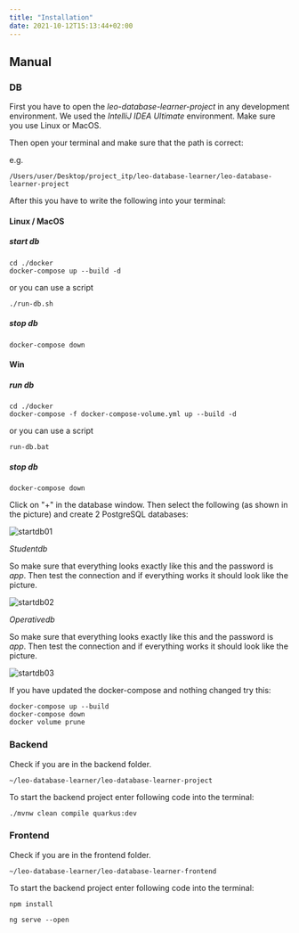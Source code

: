 ```yaml
---
title: "Installation"
date: 2021-10-12T15:13:44+02:00
---
```


## Manual

### DB

First you have to open the *leo-database-learner-project* in any development environment.
We used the *IntelliJ IDEA Ultimate* environment. Make sure you use Linux or MacOS.

Then open your terminal and make sure that the path is correct:

e.g.

```
/Users/user/Desktop/project_itp/leo-database-learner/leo-database-learner-project
```
After this you have to write the following into your terminal:


#### Linux / MacOS

##### start db
```
cd ./docker
docker-compose up --build -d
```

or you can use a script

```
./run-db.sh
```

##### stop db

```
docker-compose down
```

#### Win

##### run db
```
cd ./docker
docker-compose -f docker-compose-volume.yml up --build -d
```

or you can use a script

```
run-db.bat
```

##### stop db

```
docker-compose down
```

Click on "+" in the database window. Then select the following (as shown in the picture)
and create 2 PostgreSQL databases:

![startdb01](../img/startdb01.png)

*Studentdb*

So make sure that everything looks exactly like this and the password is *app*.
Then test the connection and if everything works it should look like the picture.

![startdb02](../img/startdb02.png)

*Operativedb*

So make sure that everything looks exactly like this and the password is *app*.
Then test the connection and if everything works it should look like the picture.


![startdb03](../img/startdb03.png)



If you have updated the docker-compose and nothing changed try this:

```
docker-compose up --build
docker-compose down
docker volume prune
```

### Backend

Check if you are in the backend folder.

```
~/leo-database-learner/leo-database-learner-project
```

To start the backend project enter following code into the terminal:

```
./mvnw clean compile quarkus:dev
```

### Frontend

Check if you are in the frontend folder.

```
~/leo-database-learner/leo-database-learner-frontend
```

To start the backend project enter following code into the terminal:

```
npm install
```

```
ng serve --open
```





